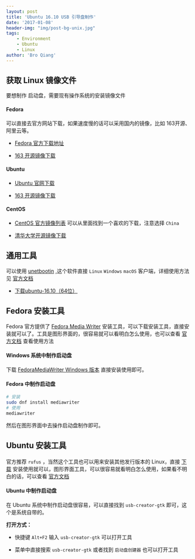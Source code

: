 ```yaml
---
layout: post
title: 'Ubuntu 16.10 USB 引导盘制作'
date: '2017-01-08'
header-img: "img/post-bg-unix.jpg"
tags:
    - Environment
    - Ubuntu
    - Linux
author: 'Bro Qiang'
---
```


## 获取 Linux 镜像文件

要想制作 启动盘，需要现有操作系统的安装镜像文件
#### Fedora

可以直接去官方网站下载，如果速度慢的话可以采用国内的镜像，比如 163开源、阿里云等。

- [Fedora 官方下载地址](https://getfedora.org/zh_CN/workstation/download)

- [163 开源镜像下载](http://mirrors.163.com/fedora/releases/27/Workstation/x86_64/iso/Fedora-Workstation-Live-x86_64-27-1.6.iso)

#### Ubuntu

- [Ubuntu 官网下载](http://cn.ubuntu.com/download/)

- [163 开源镜像下载](http://mirrors.163.com/ubuntu-releases/17.10.1/ubuntu-17.10.1-desktop-amd64.iso)

#### CentOS

- [CentOS 官方镜像列表](https://centos.org/download/mirrors) 可以从里面找到一个喜欢的下载，注意选择 `China`

- [清华大学开源镜像下载](https://mirrors.tuna.tsinghua.edu.cn/centos/7.4.1708/isos/x86_64/CentOS-7-x86_64-DVD-1708.iso)


## 通用工具

可以使用 [unetbootin](http://unetbootin.github.io/) ,这个软件直接 `Linux` `Windows` `macOS` 客户端，详细使用方法见 [官方文档](https://unetbootin.github.io/)

- [下载ubuntu-16.10（64位）](http://releases.ubuntu.com/16.10/ubuntu-16.10-desktop-amd64.iso)


## Fedora 安装工具

Fedora 官方提供了 [Fedora Media Writer](https://github.com/MartinBriza/MediaWriter) 安装工具，可以下载安装工具，直接安装就可以了。工具是图形界面的，很容易就可以看明白怎么使用，也可以查看 [官方文档](https://docs.fedoraproject.org/f27/install-guide/install/Preparing_for_Installation.html) 查看使用方法

#### Windows 系统中制作启动盘

下载 [FedoraMediaWriter Windows 版本](https://github.com/MartinBriza/MediaWriter/releases/download/4.1.1/FedoraMediaWriter-win32-4.1.1.exe) 直接安装使用即可。

#### Fedora 中制作启动盘

```bash
# 安装
sudo dnf install mediawriter
# 使用
mediawriter
```
然后在图形界面中去操作启动盘制作即可。


## Ubuntu 安装工具

#### 

官方推荐 `rufus` ，当然这个工具也可以用来安装其他发行版本的 Linux，直接 [下载](https://rufus.akeo.ie/downloads/rufus-2.18.exe) 安装使用就可以，图形界面工具，可以很容易就看明白怎么使用，如果看不明白的话，可以查看 [官方文档](https://rufus.akeo.ie/?locale=zh_CN)

#### Ubuntu 中制作启动盘

在 Ubuntu 系统中制作启动盘很容易，可以直接找到 `usb-creator-gtk` 即可，这个是系统自带的。

**打开方式：**

- 快捷键 `Alt+F2` 输入 `usb-creator-gtk` 可以打开工具

- 菜单中直接搜索 `usb-creator-gtk` 或者找到 `启动盘创建器` 也可以打开工具